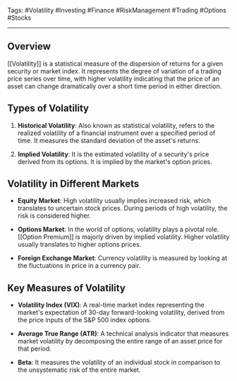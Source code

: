 Tags: #Volatility #Investing #Finance #RiskManagement #Trading #Options #Stocks

---

## Overview

[[Volatility]] is a statistical measure of the dispersion of returns for a given security or market index. It represents the degree of variation of a trading price series over time, with higher volatility indicating that the price of an asset can change dramatically over a short time period in either direction.

## Types of Volatility

1. **Historical Volatility**: Also known as statistical volatility, refers to the realized volatility of a financial instrument over a specified period of time. It measures the standard deviation of the asset's returns.
    
2. **Implied Volatility**: It is the estimated volatility of a security's price derived from its options. It is implied by the market's option prices.
    

## Volatility in Different Markets

- **Equity Market**: High volatility usually implies increased risk, which translates to uncertain stock prices. During periods of high volatility, the risk is considered higher.
    
- **Options Market**: In the world of options, volatility plays a pivotal role. [[Option Premium]] is majorly driven by implied volatility. Higher volatility usually translates to higher options prices.
    
- **Foreign Exchange Market**: Currency volatility is measured by looking at the fluctuations in price in a currency pair.
    

## Key Measures of Volatility

- **Volatility Index (VIX)**: A real-time market index representing the market's expectation of 30-day forward-looking volatility, derived from the price inputs of the S&P 500 index options.
    
- **Average True Range (ATR)**: A technical analysis indicator that measures market volatility by decomposing the entire range of an asset price for that period.
    
- **Beta**: It measures the volatility of an individual stock in comparison to the unsystematic risk of the entire market.